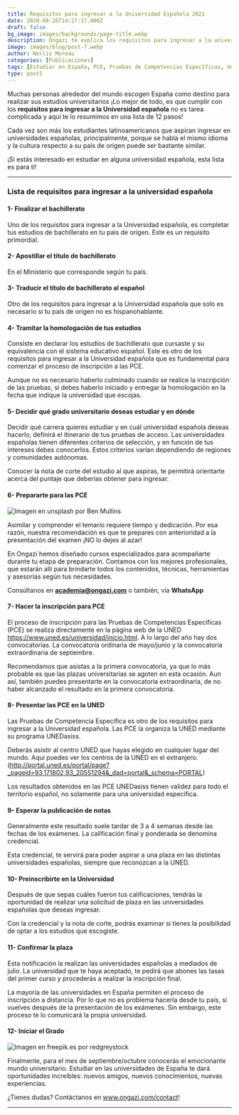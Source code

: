 ```yaml
---
title: Requisitos para ingresar a la Universidad Española 2021
date: 2020-08-26T14:27:17.000Z
draft: false
bg_image: images/backgrounds/page-title.webp
description: Ongazi te explica los requisitos para ingresar a la universidad española que son necesarios para que alcances tu objetivo.
image: images/blog/post-7.webp
author: Nerlis Moreau
categories: [Publicaciones]
tags: [Estudiar en España, PCE, Pruebas de Competencias Específicas, Universidad en España, Universidad Española]
type: post1
---
```


Muchas personas alrededor del mundo escogen España como destino para realizar sus estudios universitarios ¡Lo mejor de todo, es que cumplir con los **requisitos para ingresar a la Universidad española** no es tarea complicada y aquí te lo resumimos en una lista de 12 pasos!

Cada vez son más los estudiantes latinoamericanos que aspiran ingresar en universidades españolas, principalmente, porque se habla el mismo idioma y la cultura respecto a su país de origen puede ser bastante similar.

¡Si estás interesado en estudiar en alguna universidad española, esta lista es para ti!

---

### Lista de requisitos para ingresar a la universidad española

#### 1- Finalizar el bachillerato

Uno de los requisitos para ingresar a la Universidad española, es completar tus estudios de bachillerato en tu país de origen. Este es un requisito primordial.

#### 2- Apostillar el título de bachillerato

En el Ministerio que corresponde según tu país.

#### 3- Traducir el título de bachillerato al español

Otro de los requisitos para ingresar a la Universidad española que solo es necesario si tu país de origen no es hispanohablante.

#### 4- Tramitar la homologación de tus estudios

Consiste en declarar los estudios de bachillerato que cursaste y su equivalencia con el sistema educativo español. Este es otro de los requisitos para ingresar a la Universidad española que es fundamental para comenzar el proceso de inscripción a las PCE.

Aunque no es necesario haberlo culminado cuando se realice la inscripción de las pruebas, sí debes haberlo iniciado y entregar la homologación en la fecha que indique la universidad que escojas.

#### 5- Decidir qué grado universitario deseas estudiar y en dónde

Decidir qué carrera quieres estudiar y en cuál universidad española deseas hacerlo, definirá el itinerario de tus pruebas de acceso. Las universidades españolas tienen diferentes criterios de selección, y en función de tus intereses debes conocerlos. Estos criterios varían dependiendo de regiones y comunidades autónomas.

Conocer la nota de corte del estudio al que aspiras, te permitirá orientarte acerca del puntaje que deberías obtener para ingresar.

#### 6- Prepararte para las PCE

![](/images/blog/post-7_1.webp "Imagen en unsplash por Ben Mullins")


Asimilar y comprender el temario requiere tiempo y dedicación. Por esa razón, nuestra recomendación es que te prepares con anterioridad a la presentación del examen ¡NO lo dejes al azar!

En Ongazi hemos diseñado cursos especializados para acompañarte durante tu etapa de preparación. Contamos con los mejores profesionales, que estarán allí para brindarte todos los contenidos, técnicas, herramientas y asesorías según tus necesidades.

Consúltanos en **academia@ongazi.com** o también, vía **WhatsApp**

#### 7- Hacer la inscripción para PCE

El proceso de inscripción para las Pruebas de Competencias Especificas (PCE) se realiza directamente en la página web de la UNED https://www.uned.es/universidad/inicio.html. A lo largo del año hay dos convocatorias. La convocatoria ordinaria de mayo/junio y la convocatoria extraordinaria de septiembre.

Recomendamos que asistas a la primera convocatoria, ya que lo más probable es que las plazas universitarias se agoten en esta ocasión. Aun así, también puedes presentarte en la convocatoria extraordinaria, de no haber alcanzado el resultado en la primera convocatoria.

#### 8- Presentar las PCE en la UNED

Las Pruebas de Competencia Específica es otro de los requisitos para ingresar a la Universidad española. Las PCE la organiza la UNED mediante su programa UNEDasiss.

Deberás asistir al centro UNED que hayas elegido en cualquier lugar del mundo. Aquí puedes ver los centros de la UNED en el extranjero. (http://portal.uned.es/portal/page?_pageid=93,171802,93_20551294&_dad=portal&_schema=PORTAL)

Los resultados obtenidos en las PCE UNEDasiss tienen validez para todo el territorio español, no solamente para una universidad especifica.

#### 9- Esperar la publicación de notas

Generalmente este resultado suele tardar de 3 a 4 semanas desde las fechas de los exámenes. La calificación final y ponderada se denomina credencial.

Esta credencial, te servirá para poder aspirar a una plaza en las distintas universidades españolas, siempre que reconozcan a la UNED.

#### 10- Preinscribirte en la Universidad

Después de que sepas cuáles fueron tus calificaciones, tendrás la oportunidad de realizar una solicitud de plaza en las universidades españolas que deseas ingresar.

Con la credencial y la nota de corte, podrás examinar si tienes la posibilidad de optar a los estudios que escogiste.

#### 11- Confirmar la plaza

Esta notificación la realizan las universidades españolas a mediados de julio. La universidad que te haya aceptado, te pedirá que abones las tasas del primer curso y procederás a realizar la inscripción final.

La mayoría de las universidades en España permiten el proceso de inscripción a distancia. Por lo que no es problema hacerla desde tu país, si vuelves después de la presentación de los exámenes. Sin embargo, este proceso te lo comunicará la propia universidad.

#### 12- Iniciar el Grado

![](/images/blog/post-7_2.webp "Imagen en freepik.es por redgreystock")


Finalmente, para el mes de septiembre/octubre conocerás el emocionante mundo universitario. Estudiar en las universidades de España te dará oportunidades increíbles: nuevos amigos, nuevos conocimientos, nuevas experiencias.

¿Tienes dudas? Contáctanos en www.ongazi.com/contact!

---